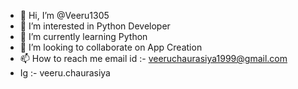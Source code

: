 - 👋 Hi, I’m @Veeru1305
- 👀 I’m interested in Python Developer 
- 🌱 I’m currently learning Python 
- 💞️ I’m looking to collaborate on App Creation
- 📫 How to reach me email id :- veeruchaurasiya1999@gmail.com
- Ig :- veeru.chaurasiya

<!---
Veeru1305/Veeru1305 is a ✨ special ✨ repository because its `README.md` (this file) appears on your GitHub profile.
You can click the Preview link to take a look at your changes.
--->
